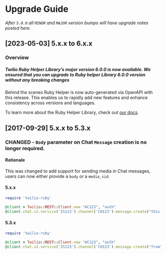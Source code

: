 # Upgrade Guide

_After `5.0.0` all `MINOR` and `MAJOR` version bumps will have upgrade notes
posted here._

[2023-05-03] 5.x.x to 6.x.x
-----------------------------
### Overview

##### Twilio Ruby Helper Library’s major version 6.0.0 is now available. We ensured that you can upgrade to Ruby helper Library 6.0.0 version without any breaking changes

Behind the scenes Ruby Helper is now auto-generated via OpenAPI with this release. This  enables us to rapidly add new features and enhance consistency across versions and languages.

To learn more about the Ruby Helper Library, check out [our docs](https://www.twilio.com/docs/libraries/ruby).

[2017-09-29] 5.x.x to 5.3.x
---------------------------

### CHANGED - `Body` parameter on Chat `Message` creation is no longer required.

#### Rationale
This was changed to add support for sending media in Chat messages, users can now either provide a `body` or a `media_sid`.

#### 5.x.x
```ruby
require 'twilio-ruby'

@client = Twilio::REST::Client.new "AC123", "auth"
@client.chat.v2.service('IS123').channel('CH123').message.create("this is the body", "from")
```

#### 5.3.x
```ruby
require 'twilio-ruby'

@client = Twilio::REST::Client.new "AC123", "auth"
@client.chat.v2.service('IS123').channel('CH123').message.create("from", body:"this is the body")
```


